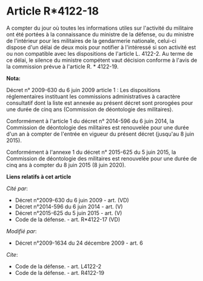 # Article R*4122-18

A compter du jour où toutes les informations utiles sur l'activité du militaire ont été portées à la connaissance du ministre
de la défense, ou du ministre de l'intérieur pour les militaires de la gendarmerie nationale, celui-ci dispose d'un délai de
deux mois pour notifier à l'intéressé si son activité est ou non compatible avec les dispositions de l'article L. 4122-2. Au
terme de ce délai, le silence du ministre compétent vaut décision conforme à l'avis de la commission prévue à l'article R. *
4122-19.

**Nota:**

Décret n° 2009-630 du 6 juin 2009 article 1 : Les dispositions réglementaires instituant les commissions administratives à
caractère consultatif dont la liste est annexée au présent décret sont prorogées pour une durée de cinq ans (Commission de
déontologie des militaires).

Conformément à l'article 1 du décret n° 2014-596 du 6 juin 2014, la Commission de déontologie des militaires est renouvelée
pour une durée d'un an à compter de l'entrée en vigueur du présent décret (jusqu'au 8 juin 2015).

Conformément à l'annexe 1 du décret n° 2015-625 du 5 juin 2015, la Commission de déontologie des militaires est renouvelée
pour une durée de cinq ans à compter du 8 juin 2015 (8 juin 2020).

**Liens relatifs à cet article**

_Cité par_:

  - Décret n°2009-630 du 6 juin 2009 - art. (VD)
  - Décret n°2014-596 du 6 juin 2014 - art. (V)
  - Décret n°2015-625 du 5 juin 2015 - art. (V)
  - Code de la défense. - art. R*4122-17 (VD)

_Modifié par_:

  - Décret n°2009-1634 du 24 décembre 2009 - art. 6

_Cite_:

  - Code de la défense. - art. L4122-2
  - Code de la défense. - art. R4122-19
